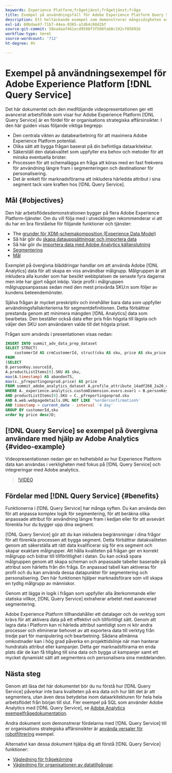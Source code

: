 ```yaml
---
keywords: Experience Platform;frågetjänst;frågetjänst;fråga
title: Exempel på användningsfall för Adobe Experience Platform Query Service
description: Ett heltäckande exempel som demonstrerar mångsidigheten och fördelarna med Adobe Experience Platform Query Service.
exl-id: 00bdae47-71b7-44ea-9365-a1d64c88d2bf
source-git-commit: 58eadaaf461ecd9598f3f508fab0c192cf058916
workflow-type: tm+mt
source-wordcount: '712'
ht-degree: 0%

---
```


# Exempel på användningsexempel för Adobe Experience Platform [!DNL Query Service]

Det här dokumentet och den medföljande videopresentationen ger ett avancerat arbetsflöde som visar hur Adobe Experience Platform [!DNL Query Service] är en fördel för er organisations strategiska affärsinsikter. I den här guiden visas följande viktiga begrepp:

* Den centrala vikten av databearbetning för att maximera Adobe Experience Platform potential.
* Olika sätt att bygga frågan baserat på din befintliga dataarkitektur.
* Säkerställ den datakvalitet som uppfyller era behov och metoder för att minska eventuella brister.
* Processen för att schemalägga en fråga att köras med en fast frekvens för användning längre fram i segmenteringen och destinationer för personalisering.
* Det är enkelt för marknadsförarna att inkludera härledda attribut i sina segment tack vare kraften hos [!DNL Query Service].

## Mål {#objectives}

Den här arbetsflödesdemonstrationen bygger på flera Adobe Experience Platform-tjänster. Om du vill följa med i utvecklingen rekommenderar vi att du har en bra förståelse för följande funktioner och tjänster:

* The [grunder för XDM-schemakomposition (Experience Data Model)](../../xdm/schema/composition.md)
* Så här gör du [skapa datauppsättningar och importera data](https://experienceleague.adobe.com/docs/platform-learn/tutorials/data-ingestion/create-datasets-and-ingest-data.html)
* Så här gör du [importera data med Adobe Analytics källanslutning](https://experienceleague.adobe.com/docs/platform-learn/tutorials/sources/ingest-data-from-adobe-analytics.html)
* [Segmentering](../../segmentation/home.md)
* [Mål ](../../destinations/home.md)

Exemplet på övergivna bläddringar handlar om att använda Adobe [!DNL Analytics] data för att skapa en viss användbar målgrupp. Målgruppen är att inkludera alla kunder som har besökt webbplatsen de senaste fyra dagarna men inte har gjort något inköp. Varje profil i målgruppen målgruppsanpassas sedan med den mest prisvärda SKU:n som följer av kundens beteendemönster.

Själva frågan är mycket preskriptiv och innehåller bara data som uppfyller användningsfallskriterierna för segmentdefinitionen. Detta förbättrar prestanda genom att minimera mängden [!DNL Analytics] data som bearbetas. Den beställer också data efter pris från högsta till lägsta och väljer den SKU som användaren valde till det högsta priset.

Frågan som används i presentationen visas nedan:

```sql
INSERT INTO summit_adv_data_prep_dataset
SELECT STRUCT(
    customerId AS crmCustomerId, struct(sku AS sku, price AS sku_price, abandonTS AS abandonTS) AS abandonBrowse) AS _pfreportingonprod
FROM
(SELECT
B.personKey.sourceId,
A.productListItems[0].SKU AS sku,
max(A.timestamp) AS abandonTS,
max(c._pfreportingonprod.price) AS price
FROM summit_adobe_analytics_dataset A,profile_attribute_14adf268_2a20_4dee_bee6_a6b0e34616a9 B,summit_product_dataset c
WHERE A._experience.analytics.customDimension.evars.evar1 = B.personKey.sourceID
AND productListItems[0].SKU = C._pfreportingonprod.sku
AND A.web.webpagedetails.URL NOT LIKE '%orderconfirmation%'
AND timestamp > current_date - interval '4 day'
GROUP BY customerId,sku
order by price desc)D;
```

## [!DNL Query Service] se exempel på övergivna användare med hjälp av Adobe Analytics {#video-example}

Videopresentationen nedan ger en helhetsbild av hur Experience Platform data kan användas i verkligheten med fokus på [!DNL Query Service] och integreringar med Adobe analytics.

>[!VIDEO](https://video.tv.adobe.com/v/342533?quality=12&learn=on)

## Fördelar med [!DNL Query Service] {#benefits}

Funktionerna i [!DNL Query Service] har många syften. Du kan använda den för att anpassa komplex logik för segmentering, för att beräkna olika anpassade attribut för användning längre fram i kedjan eller för att avsevärt förenkla hur du bygger upp dina segment.

[!DNL Query Service] gör att du kan inkludera begränsningar i dina frågor för att förenkla processen att bygga segment. Detta förbättrar datakvaliteten genom att säkerställa att rätt data kvalificerar sig för era segment och skapar exaktare målgrupper. Att hålla kvaliteten på frågan ger en korrekt målgrupp och bidrar till tillförlitlighet i datan. Du kan också spara målgruppen genom att skapa scheman och anpassade tabeller baserade på attribut som härletts från din fråga. En anpassad tabell kan aktiveras för profil och du kan använda dessa datapunkter för segmentering och personalisering. Den här funktionen hjälper marknadsförare som vill skapa en tydlig målgrupp av människor.

Genom att lägga in logik i frågan som uppfyller alla återkommande eller statiska villkor, [!DNL Query Service] extraherar arbetet med avancerad segmentering.

Adobe Experience Platform tillhandahåller ett datalager och de verktyg som krävs för att aktivera data på ett effektivt och tillförlitligt sätt. Genom att lagra data i Platform kan ni härleda attribut samtidigt som ni kör andra processer och eliminerar behovet av att exportera data till verktyg från tredje part för manipulering och bearbetning. Sådana allmänna omkostnader kan i hög grad påverka en projekttidslinje när man hanterar hundratals attribut eller kampanjer. Detta ger marknadsförarna en enda plats där de kan få tillgång till sina data och bygga ut kampanjer samt ett mycket dynamiskt sätt att segmentera och personalisera sina meddelanden.

## Nästa steg

Genom att läsa det här dokumentet bör du nu förstå hur [!DNL Query Service] påverkar inte bara kvaliteten på era data och hur lätt det är att segmentera, utan även dess betydelse inom dataarkitekturen för hela hela arbetsflödet från början till slut. Fler exempel på SQL som använder Adobe Analytics med [!DNL Query Service], se [Adobe Analytics exempelfrågedokumentation](../sample-queries/adobe-analytics.md).

Andra dokument som demonstrerar fördelarna med [!DNL Query Service] till er organisations strategiska affärsinsikter är [använda versaler för robotfiltrering](./bot-filtering.md) exempel.

Alternativt kan dessa dokument hjälpa dig att förstå [!DNL Query Service] funktioner:

* [Vägledning för frågekörning](../best-practices/writing-queries.md)
* [Vägledning för organisationen av datatillgångar](../best-practices/organize-data-assets.md).


